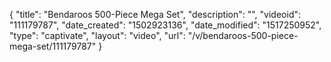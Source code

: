 {
    "title": "Bendaroos 500-Piece Mega Set",
    "description": "",
    "videoid": "111179787",
    "date_created": "1502923136",
    "date_modified": "1517250952",
    "type": "captivate",
    "layout": "video",
    "url": "\/v\/bendaroos-500-piece-mega-set\/111179787"
}
